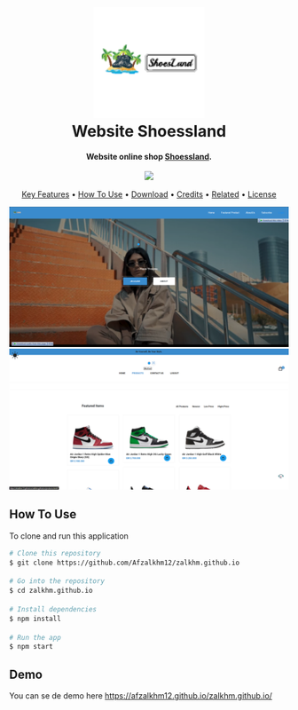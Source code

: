 
<h1 align="center">
  <br>
  <a href="http://www.amitmerchant.com/electron-markdownify"><img src="https://github.com/Afzalkhm12/zalkhm.github.io/blob/master/assets/images/Shoessland1.png" alt="Shoessland" width="200"></a>
  <br>
  Website Shoessland
  <br>
</h1>

<h4 align="center">Website online shop <a href="http://electron.atom.io" target="_blank">Shoessland</a>.</h4>

<p align="center">
  </a>
  <a href="https://www.paypal.me/AmitMerchant">
    <img src="https://img.shields.io/badge/$-donate-ff69b4.svg?maxAge=2592000&amp;style=flat">
  </a>
</p>

<p align="center">
  <a href="#key-features">Key Features</a> •
  <a href="#how-to-use">How To Use</a> •
  <a href="#download">Download</a> •
  <a href="#credits">Credits</a> •
  <a href="#related">Related</a> •
  <a href="#license">License</a>
</p>

![screenshot](https://github.com/Afzalkhm12/zalkhm.github.io/blob/master/assets/images/home.png)
![screenshot](https://github.com/Afzalkhm12/zalkhm.github.io/blob/master/assets/images/home2.png)


## How To Use

To clone and run this application

```bash
# Clone this repository
$ git clone https://github.com/Afzalkhm12/zalkhm.github.io

# Go into the repository
$ cd zalkhm.github.io

# Install dependencies
$ npm install

# Run the app
$ npm start
```



## Demo

You can se de demo here https://afzalkhm12.github.io/zalkhm.github.io/



